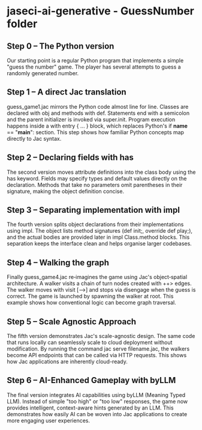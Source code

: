 # jaseci-ai-generative - GuessNumber folder
## Step 0 – The Python version
Our starting point is a regular Python program that implements a simple "guess the number" game. The player has several attempts to guess a randomly generated number.

## Step 1 – A direct Jac translation
guess_game1.jac mirrors the Python code almost line for line. Classes are declared with obj and methods with def. Statements end with a semicolon and the parent initializer is invoked via super.init. Program execution happens inside a with entry { ... } block, which replaces Python's if __name__ == "__main__": section. This step shows how familiar Python concepts map directly to Jac syntax.

## Step 2 – Declaring fields with has
The second version moves attribute definitions into the class body using the has keyword. Fields may specify types and default values directly on the declaration. Methods that take no parameters omit parentheses in their signature, making the object definition concise.

## Step 3 – Separating implementation with impl
The fourth version splits object declarations from their implementations using impl. The object lists method signatures (def init;, override def play;), and the actual bodies are provided later in impl Class.method blocks. This separation keeps the interface clean and helps organise larger codebases.

## Step 4 – Walking the graph
Finally guess_game4.jac re‑imagines the game using Jac's object‑spatial architecture. A walker visits a chain of turn nodes created with ++> edges. The walker moves with visit [-->] and stops via disengage when the guess is correct. The game is launched by spawning the walker at root. This example shows how conventional logic can become graph traversal.

## Step 5 – Scale Agnostic Approach
The fifth version demonstrates Jac's scale-agnostic design. The same code that runs locally can seamlessly scale to cloud deployment without modification. By running the command jac serve filename.jac, the walkers become API endpoints that can be called via HTTP requests. This shows how Jac applications are inherently cloud-ready.

## Step 6 – AI-Enhanced Gameplay with byLLM
The final version integrates AI capabilities using byLLM (Meaning Typed LLM). Instead of simple "too high" or "too low" responses, the game now provides intelligent, context-aware hints generated by an LLM. This demonstrates how easily AI can be woven into Jac applications to create more engaging user experiences.
